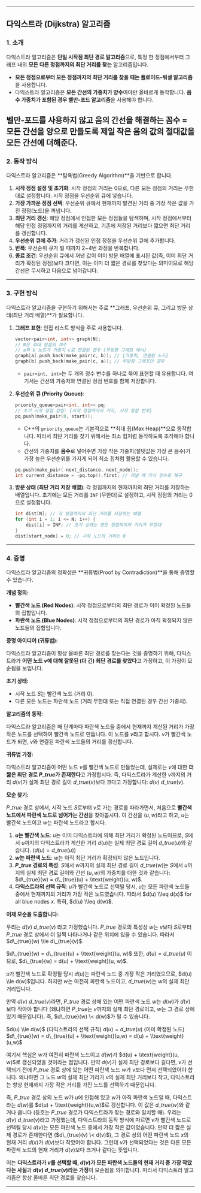 -----

## 다익스트라 (Dijkstra) 알고리즘

### 1\. 소개

다익스트라 알고리즘은 **단일 시작점 최단 경로 알고리즘**으로, 특정 한 정점에서부터 그래프 내의 **모든 다른 정점까지의 최단 거리를 찾는** 알고리즘입니다.

  * **모든 정점으로부터 모든 정점까지의 최단 거리를 찾을 때는 플로이드-워셜 알고리즘**을 사용합니다.
  * 다익스트라 알고리즘은 **모든 간선의 가중치가 양수**여야만 올바르게 동작합니다. **음수 가중치가 포함된 경우 벨만-포드 알고리즘**을 사용해야 합니다.

벨만-포드를 사용하지 않고 음의 간선을 해결하는 꼼수
= 모든 간선을 양으로 만들도록 제일 작은 음의 값의 절대값을 모든 간선에 더해준다.
-----

### 2\. 동작 방식

다익스트라 알고리즘은 \*\*탐욕법(Greedy Algorithm)\*\*을 기반으로 합니다.

1.  **시작 정점 설정 및 초기화**: 시작 정점의 거리는 0으로, 다른 모든 정점의 거리는 무한대로 설정합니다. 시작 정점을 우선순위 큐에 넣습니다.
2.  **가장 가까운 정점 선택**: 우선순위 큐에서 현재까지 발견된 거리 중 가장 작은 값을 가진 정점(노드)을 꺼냅니다.
3.  **최단 거리 갱신**: 해당 정점에서 인접한 모든 정점들을 탐색하며, 시작 정점에서부터 해당 인접 정점까지의 거리를 계산하고, 기존에 저장된 거리보다 짧으면 최단 거리를 갱신합니다.
4.  **우선순위 큐에 추가**: 거리가 갱신된 인접 정점을 우선순위 큐에 추가합니다.
5.  **반복**: 우선순위 큐가 빌 때까지 2\~4번 과정을 반복합니다.
6.  **종료 조건**: 우선순위 큐에서 꺼낸 값이 이미 방문 배열에 표시된 값(즉, 이미 최단 거리가 확정된 정점)보다 크다면, 이는 이미 더 짧은 경로를 찾았다는 의미이므로 해당 간선은 무시하고 다음으로 넘어갑니다.

-----

### 3\. 구현 방식

다익스트라 알고리즘을 구현하기 위해서는 주로 \*\*그래프, 우선순위 큐, 그리고 방문 상태(최단 거리 배열)\*\*가 필요합니다.

1.  **그래프 표현**: 인접 리스트 방식을 주로 사용합니다.

    ```cpp
    vector<pair<int, int>> graph[N];
    // N은 최대 정점의 개수
    // a와 b 노드가 가중치 c로 연결된 경우 (무방향 그래프 예시)
    graph[a].push_back(make_pair(c, b)); // {가중치, 연결된 노드}
    graph[b].push_back(make_pair(c, a)); // 무방향 그래프인 경우
    ```

      * `pair<int, int>`는 두 개의 정수 변수를 하나로 묶어 표현할 때 유용합니다. 여기서는 간선의 가중치와 연결된 정점 번호를 함께 저장합니다.

2.  **우선순위 큐 (Priority Queue)**:

    ```cpp
    priority_queue<pair<int, int>> pq;
    // 초기 시작 정점 삽입: {시작 정점까지의 거리, 시작 정점 번호}
    pq.push(make_pair(0, start)); 
    ```

      * C++의 `priority_queue`는 기본적으로 \*\*최대 힙(Max Heap)\*\*으로 동작합니다. 따라서 최단 거리를 찾기 위해서는 최소 힙처럼 동작하도록 조작해야 합니다.
      * 간선의 가중치를 **음수**로 넣어주면 가장 작은 가중치(절댓값은 가장 큰 음수)가 가장 높은 우선순위를 가지게 되어 최소 힙처럼 활용할 수 있습니다.

    <!-- end list -->

    ```cpp
    pq.push(make_pair(-next_distance, next_node)); 
    int current_distance = -pq.top().first; // 꺼낼 때 다시 양수로 복구
    ```

3.  **방문 상태 (최단 거리 저장 배열)**:
    각 정점까지의 현재까지의 최단 거리를 저장하는 배열입니다. 초기에는 모든 거리를 `INF` (무한대)로 설정하고, 시작 정점의 거리는 0으로 설정합니다.

    ```cpp
    int dist[N]; // 각 정점까지의 최단 거리를 저장하는 배열
    for (int i = 1; i <= N; i++) {
        dist[i] = INF; // 초기 상태는 모든 정점까지의 거리가 무한대
    }
    dist[start_node] = 0; // 시작 노드의 거리는 0
    ```

-----

### 4\. 증명

다익스트라 알고리즘의 정확성은 \*\*귀류법(Proof by Contradiction)\*\*을 통해 증명할 수 있습니다.

**개념 정의:**

  * **빨간색 노드 (Red Nodes)**: 시작 정점으로부터의 최단 경로가 이미 확정된 노드들의 집합입니다.
  * **파란색 노드 (Blue Nodes)**: 시작 정점으로부터의 최단 경로가 아직 확정되지 않은 노드들의 집합입니다.

**증명 아이디어 (귀류법):**

다익스트라 알고리즘이 항상 올바른 최단 경로를 찾는다는 것을 증명하기 위해, 다익스트라가 **어떤 노드 $v$에 대해 잘못된 (더 긴) 최단 경로를 찾았다**고 가정하고, 이 가정이 모순됨을 보입니다.

**초기 상태:**

  * 시작 노드 $S$는 빨간색 노드 (거리 0).
  * 다른 모든 노드는 파란색 노드 (거리 무한대 또는 직접 연결된 경우 간선 가중치).

**알고리즘의 동작:**

다익스트라 알고리즘은 매 단계마다 파란색 노드들 중에서 현재까지 계산된 거리가 가장 작은 노드를 선택하여 빨간색 노드로 만듭니다. 이 노드를 $v$라고 합시다. $v$가 빨간색 노드가 되면, $v$와 연결된 파란색 노드들의 거리를 갱신합니다.

**귀류법 가정:**

다익스트라 알고리즘이 어떤 노드 $v$를 빨간색 노드로 만들었는데, 실제로는 $v$에 대한 **더 짧은 최단 경로 $P\_{true}$가 존재한다**고 가정합시다. 즉, 다익스트라가 계산한 $v$까지의 거리 $d(v)$가 실제 최단 경로 길이 $d\_{true}(v)$보다 크다고 가정합니다: $d(v) \> d\_{true}(v)$.

**모순 찾기:**

$P\_{true}$ 경로 상에서, 시작 노드 $S$로부터 $v$로 가는 경로를 따라가면서, 처음으로 **빨간색 노드에서 파란색 노드로 넘어가는 간선**을 찾아봅시다. 이 간선을 $(u, w)$라고 하고, $u$는 빨간색 노드이고 $w$는 파란색 노드라고 합시다.

1.  **$u$는 빨간색 노드**: $u$는 이미 다익스트라에 의해 최단 거리가 확정된 노드이므로, $S$에서 $u$까지의 다익스트라가 계산한 거리 $d(u)$는 실제 최단 경로 길이 $d\_{true}(u)$와 같습니다. ($d(u) = d\_{true}(u)$)
2.  **$w$는 파란색 노드**: $w$는 아직 최단 거리가 확정되지 않은 노드입니다.
3.  **$P\_{true}$ 경로의 특성**: $S$에서 $w$까지의 실제 최단 경로 길이 $d\_{true}(w)$는 $S$에서 $u$까지의 실제 최단 경로 길이와 간선 $(u, w)$의 가중치를 더한 것과 같습니다: $d\_{true}(w) = d\_{true}(u) + \\text{weight}(u, w)$.
4.  **다익스트라의 선택 규칙**: $u$가 빨간색 노드로 선택될 당시, $u$는 모든 파란색 노드들 중에서 현재까지의 거리가 가장 작은 노드였습니다. 따라서 $d(u) \\leq d(x)$ for all blue nodes $x$. 특히, $d(u) \\leq d(w)$.

**이제 모순을 도출합니다:**

우리는 $d(v) \> d\_{true}(v)$ 라고 가정했습니다.
$P\_{true}$ 경로의 특성상 $w$는 $v$보다 $S$로부터 $P\_{true}$ 경로 상에서 더 일찍 나타나거나 같은 위치에 있을 수 있습니다. 따라서 $d\_{true}(w) \\le d\_{true}(v)$.

$d\_{true}(w) = d\_{true}(u) + \\text{weight}(u, w)$
또한, $d(u) = d\_{true}(u)$ 이므로,
$d\_{true}(w) = d(u) + \\text{weight}(u, w)$.

$u$가 빨간색 노드로 확정될 당시 $d(u)$는 파란색 노드 중 가장 작은 거리였으므로, $d(u) \\le d(w)$입니다.
하지만 $w$는 여전히 파란색 노드이고, $d\_{true}(w)$는 $w$의 실제 최단 거리입니다.

만약 $d(v) \> d\_{true}(v)$라면, $P\_{true}$ 경로 상에 있는 어떤 파란색 노드 $w$는 $d(w)$가 $d(v)$보다 작아야 합니다 (왜냐하면 $P\_{true}$는 $v$까지의 실제 최단 경로이고, $w$는 그 경로 상에 있기 때문입니다).
즉, $d\_{true}(w) \< d(w)$가 될 수 있습니다.

$d(u) \\le d(w)$ (다익스트라의 선택 규칙)
$d(u) = d\_{true}(u)$ (이미 확정된 노드)
$d\_{true}(w) = d\_{true}(u) + \\text{weight}(u,w) = d(u) + \\text{weight}(u,w)$

여기서 핵심은 $w$가 여전히 파란색 노드이고 $d(w)$가 $d(u) + \\text{weight}(u, w)$로 갱신되었을 것이라는 점입니다.
만약 $d(v)$가 실제 최단 경로보다 길다면, $v$가 선택되기 전에 $P\_{true}$ 경로 상에 있는 어떤 파란색 노드 $w$가 $v$보다 먼저 선택되었어야 합니다. 왜냐하면 그 노드 $w$의 실제 최단 거리가 $v$의 실제 최단 거리보다 작고, 다익스트라는 항상 현재까지 가장 작은 거리를 가진 노드를 선택하기 때문입니다.

즉, $P\_{true}$ 경로 상의 노드 $w$가 $u$에 인접해 있고 $w$가 아직 파란색 노드일 때, 다익스트라는 $d(w)$를 $d(u) + \\text{weight}(u,w)$로 갱신합니다.
이 값은 $d\_{true}(w)$와 같거나 큽니다 (등호는 $P\_{true}$ 경로가 다익스트라가 찾는 경로와 일치할 때).
우리는 $d(v) \> d\_{true}(v)$라고 가정했는데, 다익스트라의 동작 방식에 따르면 $v$가 빨간색 노드로 선택될 당시 $d(v)$는 모든 파란색 노드 중에서 가장 작은 값이었습니다.
만약 더 짧은 실제 경로가 존재한다면 ($d\_{true}(v) \< d(v)$), 그 경로 상의 어떤 파란색 노드 $x$의 현재 거리 $d(x)$가 $d(v)$보다 작았어야 합니다. 그런데 $v$가 선택되었다는 것은 다른 모든 파란색 노드의 현재 거리가 $d(v)$보다 크거나 같다는 뜻입니다.

이는 **다익스트라가 $v$를 선택할 때, $d(v)$가 모든 파란색 노드들의 현재 거리 중 가장 작았다는 사실**과 **$d(v) \> d\_{true}(v)$라는 가정**이 모순됨을 의미합니다.
따라서 다익스트라 알고리즘은 항상 올바른 최단 경로를 찾습니다.

-----